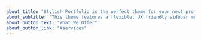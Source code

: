 ```yaml
---
about_title: "Stylish Portfolio is the perfect theme for your next project!"
about_subtitle: "This theme features a flexible, UX friendly sidebar menu and stock photos from our friends at Unsplash."
about_button_text: "What We Offer"
about_button_link: "#services"
---
```

